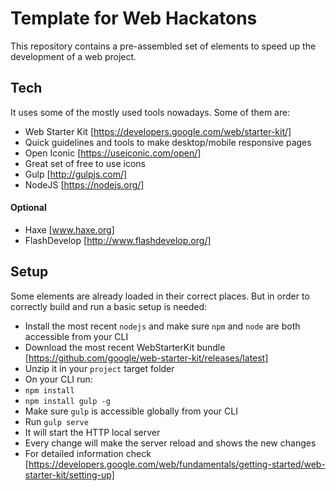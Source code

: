 # Template for Web Hackatons
This repository contains a pre-assembled set of elements to speed up the development of a web project.

## Tech
It uses some of the mostly used tools nowadays. Some of them are:
* Web Starter Kit [https://developers.google.com/web/starter-kit/]
 * Quick guidelines and tools to make desktop/mobile responsive pages
* Open Iconic [https://useiconic.com/open/]
 * Great set of free to use icons
* Gulp [http://gulpjs.com/]
* NodeJS [https://nodejs.org/]
 

#### Optional
* Haxe [www.haxe.org]
* FlashDevelop [http://www.flashdevelop.org/]


## Setup
Some elements are already loaded in their correct places. But in order to correctly build and run a basic setup is needed:  
* Install the most recent `nodejs` and make sure `npm` and `node` are both accessible from your CLI
* Download the most recent WebStarterKit bundle [https://github.com/google/web-starter-kit/releases/latest]
* Unzip it in your `project` target folder
* On your CLI run:
 * `npm install`
 * `npm install gulp -g`
* Make sure `gulp` is accessible globally from your CLI
* Run `gulp serve`
 * It will start the HTTP local server
 * Every change will make the server reload and shows the new changes
* For detailed information check [https://developers.google.com/web/fundamentals/getting-started/web-starter-kit/setting-up]



